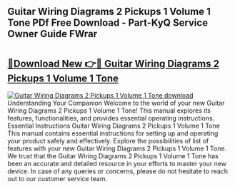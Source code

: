 ## Guitar Wiring Diagrams 2 Pickups 1 Volume 1 Tone PDf Free Download - Part-KyQ Service Owner Guide FWrar

# <h2><a href="http://dfly328.blite.top/?on=Guitar+Wiring+Diagrams+2+Pickups+1+Volume+1+Tone">🔗Download New 👉🔴 Guitar Wiring Diagrams 2 Pickups 1 Volume 1 Tone</a></h2>

[![Guitar Wiring Diagrams 2 Pickups 1 Volume 1 Tone download](https://i.imgur.com/lujVjoI.png)](http://dfly328.blite.top/?on=Guitar+Wiring+Diagrams+2+Pickups+1+Volume+1+Tone)
Understanding Your Companion Welcome to the world of your new Guitar Wiring Diagrams 2 Pickups 1 Volume 1 Tone! This manual explores its features, functionalities, and provides essential operating instructions. Essential Instructions Guitar Wiring Diagrams 2 Pickups 1 Volume 1 Tone This manual contains essential instructions for setting up and operating your product safely and effectively. Explore the possibilities of list of features with your new Guitar Wiring Diagrams 2 Pickups 1 Volume 1 Tone. We trust that the Guitar Wiring Diagrams 2 Pickups 1 Volume 1 Tone has been an accurate and detailed resource in your efforts to master your new device. In case of any queries or concerns, please do not hesitate to reach out to our customer service team.
